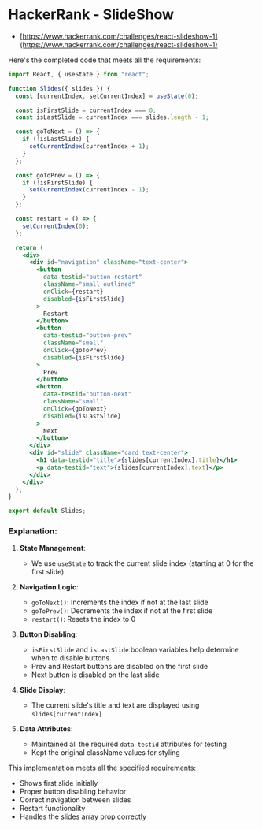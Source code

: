 # HackerRank - SlideShow

- [https://www.hackerrank.com/challenges/react-slideshow-1](https://www.hackerrank.com/challenges/react-slideshow-1)

Here's the completed code that meets all the requirements:

```jsx
import React, { useState } from "react";

function Slides({ slides }) {
  const [currentIndex, setCurrentIndex] = useState(0);

  const isFirstSlide = currentIndex === 0;
  const isLastSlide = currentIndex === slides.length - 1;

  const goToNext = () => {
    if (!isLastSlide) {
      setCurrentIndex(currentIndex + 1);
    }
  };

  const goToPrev = () => {
    if (!isFirstSlide) {
      setCurrentIndex(currentIndex - 1);
    }
  };

  const restart = () => {
    setCurrentIndex(0);
  };

  return (
    <div>
      <div id="navigation" className="text-center">
        <button
          data-testid="button-restart"
          className="small outlined"
          onClick={restart}
          disabled={isFirstSlide}
        >
          Restart
        </button>
        <button
          data-testid="button-prev"
          className="small"
          onClick={goToPrev}
          disabled={isFirstSlide}
        >
          Prev
        </button>
        <button
          data-testid="button-next"
          className="small"
          onClick={goToNext}
          disabled={isLastSlide}
        >
          Next
        </button>
      </div>
      <div id="slide" className="card text-center">
        <h1 data-testid="title">{slides[currentIndex].title}</h1>
        <p data-testid="text">{slides[currentIndex].text}</p>
      </div>
    </div>
  );
}

export default Slides;
```

### Explanation:

1. **State Management**:
    - We use `useState` to track the current slide index (starting at 0 for the first slide).

2. **Navigation Logic**:
    - `goToNext()`: Increments the index if not at the last slide
    - `goToPrev()`: Decrements the index if not at the first slide
    - `restart()`: Resets the index to 0

3. **Button Disabling**:
    - `isFirstSlide` and `isLastSlide` boolean variables help determine when to disable buttons
    - Prev and Restart buttons are disabled on the first slide
    - Next button is disabled on the last slide

4. **Slide Display**:
    - The current slide's title and text are displayed using `slides[currentIndex]`

5. **Data Attributes**:
    - Maintained all the required `data-testid` attributes for testing
    - Kept the original className values for styling

This implementation meets all the specified requirements:
- Shows first slide initially
- Proper button disabling behavior
- Correct navigation between slides
- Restart functionality
- Handles the slides array prop correctly